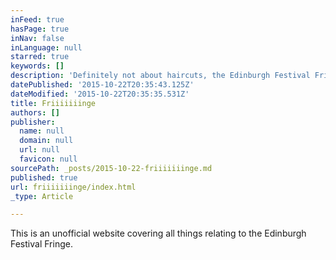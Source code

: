 ```yaml
---
inFeed: true
hasPage: true
inNav: false
inLanguage: null
starred: true
keywords: []
description: 'Definitely not about haircuts, the Edinburgh Festival Fringe is one of the largest festivals of its kind anywhere. '
datePublished: '2015-10-22T20:35:43.125Z'
dateModified: '2015-10-22T20:35:35.531Z'
title: Friiiiiiinge
authors: []
publisher:
  name: null
  domain: null
  url: null
  favicon: null
sourcePath: _posts/2015-10-22-friiiiiiinge.md
published: true
url: friiiiiiinge/index.html
_type: Article

---
```

This is an unofficial website covering all things relating to the Edinburgh Festival Fringe.